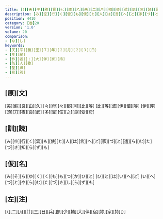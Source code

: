 ```yaml
---
title: [（][天][平][勝][寳][七][歳][乙][未][二][月][相][替][遣][筑][紫][諸][國][防][人][等][歌][）][（][陳][防][人][悲][別][之][情][歌][一][首][[并][短][歌]][）]
description: [み][空][行][く][雲][も][使][と][人][は][言][へ][ど][家][づ][と][遣][ら][む][た][づ][き][知][ら][ず][も]
position: 4410
category: [巻]20
version: '1.0'
volume: 20
comparison:
- [な][し]
keywords:
- [天][平][勝][宝][７][年][２][月][２][３][日]
- [年][紀]
- [作][者][：][大][伴][家][持]
- [防][人][歌]
- [望][郷]
- [悲][別]
---
```


## [原][文]

[美][蘇][良][由][久] [々][母][々][都][可][比][等] [比][等][波][伊][倍][等] [伊][弊][頭][刀][夜][良][武] [多][豆][伎][之][良][受][母]

## [訓][読]

[み][空][行][く][雲][も][使][と][人][は][言][へ][ど][家][づ][と][遣][ら][む][た][づ][き][知][ら][ず][も]

## [仮][名]

[み][そ][ら][ゆ][く] [く][も][も][つ][か][ひ][と] [ひ][と][は][い][へ][ど] [い][へ][づ][と][や][ら][む] [た][づ][き][し][ら][ず][も]

## [左][注]

[（][二][月][廿][三][日][兵][部][少][輔][大][伴][宿][祢][家][持][）]
